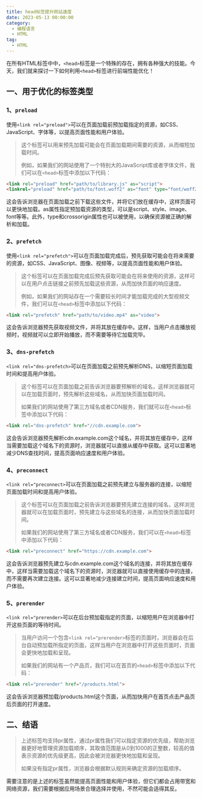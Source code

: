```yaml
---
title: head标签提升网站速度
date: 2023-05-13 00:00:00
category: 
  - 编程语言
  - HTML
tag: 
  - HTML
---
```

在所有HTML标签中中，`<head>`标签是一个特殊的存在，拥有各种强大的技能。今天，我们就来探讨一下如何利用`<head>`标签进行前端性能优化！

## 一、用于优化的标签类型

### 1、`preload`

使用`<link rel="preload">`可以在页面加载前预加载指定的资源，如CSS、JavaScript、字体等，以提高页面性能和用户体验。

> 这个标签可以用来预先加载可能会在页面加载期间需要的资源，从而缩短加载时间。
>
> 例如，如果我们的网站使用了一个特别大的JavaScript库或者字体文件，我们可以在`<head>`标签中添加以下代码：

```html
<link rel="preload" href="path/to/library.js" as="script">
<linkrel="preload" href="path/to/font.woff2" as="font" type="font/woff2" crossorigin>
```

这会告诉浏览器在页面加载之前下载这些文件，并将它们放在缓存中，这样页面可以更快地加载。as属性指定预加载资源的类型，可以是script、style、image、font等等。此外，type和crossorigin属性也可以被使用，以确保资源被正确的解析和加载。

### 2、`prefetch`

使用`<link rel="prefetch">`可以在页面加载完成后，预先获取可能会在将来需要的资源，如CSS、JavaScript、图像、视频等，以提高页面性能和用户体验。

> 这个标签可以在页面加载完成后预先获取可能会在将来使用的资源，这样可以在用户点击链接之前预先加载这些资源，从而加快页面的响应速度。
>
> 例如，如果我们的网站存在一个需要较长时间才能加载完成的大型视频文件，我们可以在`<head>`标签中添加以下代码：

```html
<link rel="prefetch" href="path/to/video.mp4" as="video">
```

这会告诉浏览器预先获取视频文件，并将其放在缓存中。这样，当用户点击播放视频时，视频就可以立即开始播放，而不需要等待它加载完毕。

### 3、`dns-prefetch`

`<link rel="dns-prefetch>`可以在页面加载之前预先解析DNS，以缩短页面加载时间和提高用户体验。

> 这个标签可以在页面加载之前告诉浏览器要预解析的域名，这样浏览器就可以在加载页面时，预先解析这些域名，从而加快页面加载时间。
>
> 如果我们的网站使用了第三方域名或者CDN服务，我们就可以在`<head>`标签中添加以下代码：

```html
<link rel="dns-prefetch" href="//cdn.example.com">
```

这会告诉浏览器预先解析cdn.example.com这个域名，并将其放在缓存中，这样当需要加载这个域名下的资源时，浏览器就可以直接从缓存中获取。这可以显著地减少DNS查找时间，提高页面响应速度和用户体验。

### 4、`preconnect`

`<link rel="preconnect>`可以在页面加载之前预先建立与服务器的连接，以缩短页面加载时间和提高用户体验。

> 这个标签可以在页面加载之前告诉浏览器要预先建立连接的域名，这样浏览器就可以在加载页面时，预先建立与这些域名的连接，从而加快页面加载时间。
>
> 如果我们的网站使用了第三方域名或者CDN服务，我们可以在`<head>`标签中添加以下代码：

```html
<link rel="preconnect" href="https://cdn.example.com">
```

这会告诉浏览器预先建立与cdn.example.com这个域名的连接，并将其放在缓存中，这样当需要加载这个域名下的资源时，浏览器就可以直接使用缓存中的连接，而不需要再次建立连接。这可以显著地减少连接建立时间，提高页面响应速度和用户体验。

### 5、`prerender`

`<link rel="prerender>`可以在后台预加载指定的页面，以缩短用户在浏览器中打开这些页面的等待时间。

> 当用户访问一个包含`<link rel="prerender>`标签的页面时，浏览器会在后台自动预加载所指定的页面，这样当用户在浏览器中打开这些页面时，页面会更快地加载和呈现。
>
> 如果我们的网站有一个产品页，我们可以在首页的`<head>`标签中添加以下代码：

```html
<link rel="prerender" href="/products.html">
```

这会告诉浏览器预加载/products.html这个页面，从而加快用户在首页点击产品页后页面的打开速度。

## 二、结语

> 上述标签均支持pr属性，通过pr属性我们可以指定资源的优先级，帮助浏览器更好地管理资源加载顺序，其取值范围是从0到1000的正整数，较高的值表示资源的优先级更高，因此会被浏览器更快地加载和呈现。
>
> 如果没有指定pr属性，浏览器会根据默认规则来确定资源的加载顺序。

需要注意的是上述的标签虽然能提高页面性能和用户体验，但它们都会占用带宽和网络资源，我们需要根据应用场景合理选择并使用，不然可能会适得其反。
